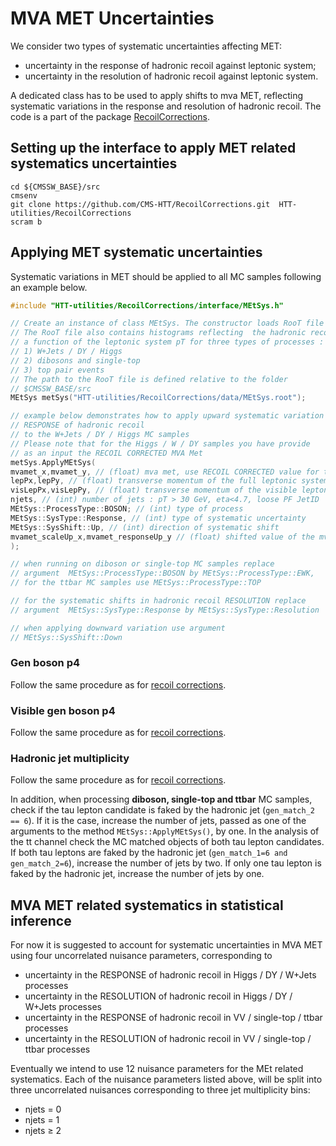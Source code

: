 # MVA MET Uncertainties

 We consider two types of systematic uncertainties affecting MET:

 * uncertainty in the response of hadronic recoil against leptonic system;
 * uncertainty in the resolution of hadronic recoil against leptonic system. 

A dedicated class has to be used to apply shifts to mva MET, reflecting systematic variations in the response and resolution of hadronic recoil. The code is a part of the package [RecoilCorrections](https://github.com/CMS-HTT/RecoilCorrections).

## Setting up the interface to apply MET related systematics uncertainties 

```
cd ${CMSSW_BASE}/src
cmsenv
git clone https://github.com/CMS-HTT/RecoilCorrections.git  HTT-utilities/RecoilCorrections 
scram b 
```

## Applying MET systematic uncertainties

Systematic variations in MET should be applied to all MC samples following an example below.

```c++
#include "HTT-utilities/RecoilCorrections/interface/MEtSys.h"

// Create an instance of class MEtSys. The constructor loads RooT file with uncertainties. 
// The RooT file also contains histograms reflecting  the hadronic recoil response as 
// a function of the leptonic system pT for three types of processes : 
// 1) W+Jets / DY / Higgs 
// 2) dibosons and single-top
// 3) top pair events
// The path to the RooT file is defined relative to the folder
// $CMSSW_BASE/src 
MEtSys metSys("HTT-utilities/RecoilCorrections/data/MEtSys.root");

// example below demonstrates how to apply upward systematic variation in the 
// RESPONSE of hadronic recoil
// to the W+Jets / DY / Higgs MC samples
// Please note that for the Higgs / W / DY samples you have provide 
// as an input the RECOIL CORRECTED MVA Met
metSys.ApplyMEtSys(
mvamet_x,mvamet_y, // (float) mva met, use RECOIL CORRECTED value for the Higgs / DY / W+Jets MC
lepPx,lepPy, // (float) transverse momentum of the full leptonic system
visLepPx,visLepPy, // (float) transverse momentum of the visible leptonic system
njets, // (int) number of jets : pT > 30 GeV, eta<4.7, loose PF JetID
MEtSys::ProcessType::BOSON; // (int) type of process 
MEtSys::SysType::Response, // (int) type of systematic uncertainty
MEtSys::SysShift::Up, // (int) direction of systematic shift
mvamet_scaleUp_x,mvamet_responseUp_y // (float) shifted value of the mva met
);

// when running on diboson or single-top MC samples replace
// argument  MEtSys::ProcessType::BOSON by MEtSys::ProcessType::EWK,
// for the ttbar MC samples use MEtSys::ProcessType::TOP

// for the systematic shifts in hadronic recoil RESOLUTION replace
// argument  MEtSys::SysType::Response by MEtSys::SysType::Resolution

// when applying downward variation use argument
// MEtSys::SysShift::Down 
```

### Gen boson p4

Follow the same procedure as for [recoil corrections](mc_corrections.md#gen-boson-p4).

### Visible gen boson p4

Follow the same procedure as for [recoil corrections](mc_corrections.md#visible-gen-boson-p4).

### Hadronic jet multiplicity

Follow the same procedure as for [recoil corrections](mc_corrections.md#hadronic-jet-multiplicity).

In addition, when processing **diboson, single-top and ttbar** MC samples, check if the tau lepton candidate is faked by the hadronic jet (`gen_match_2 == 6`). If it is the case, increase the number of jets, passed as one of the arguments to the method `MEtSys::ApplyMEtSys()`, by one. In the analysis of the tt channel check the MC matched objects of both tau lepton candidates. If both tau leptons are faked by the hadronic jet (`gen_match_1=6 and gen_match_2=6`), increase the number of jets by two. If only one tau lepton is faked by the hadronic jet, increase the number of jets by one. 


## MVA MET related systematics in statistical inference

For now it is suggested to account for systematic uncertainties in MVA MET using four uncorrelated nuisance parameters, corresponding to

* uncertainty in the RESPONSE of hadronic recoil in Higgs / DY / W+Jets processes
* uncertainty in the RESOLUTION of hadronic recoil in Higgs / DY / W+Jets processes
* uncertainty in the RESPONSE of hadronic recoil in VV / single-top / ttbar processes
* uncertainty in the RESOLUTION of hadronic recoil in VV / single-top / ttbar processes 

Eventually we intend to use 12 nuisance parameters for the MEt related systematics. Each of the nuisance parameters listed above, will be split into three uncorrelated nuisances corresponding to three jet multiplicity bins:

* njets = 0
* njets = 1
* njets ≥ 2 